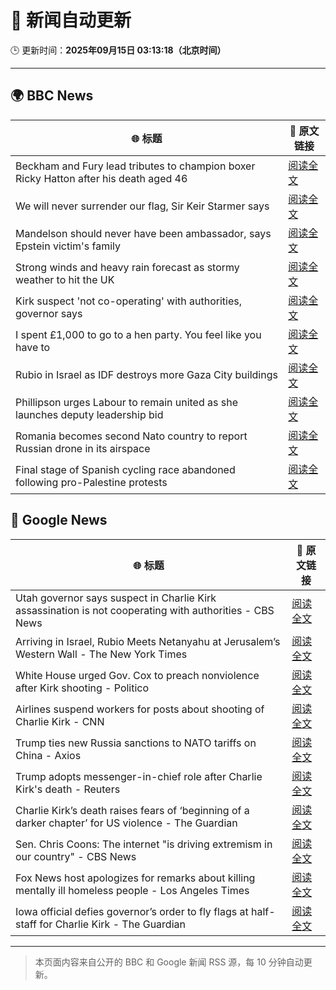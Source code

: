 # 🧠 新闻自动更新

🕒 更新时间：**2025年09月15日 03:13:18（北京时间）**

---

## 🌍 BBC News

| 🌐 标题 | 🔗 原文链接 |
|--------|-------------|
| Beckham and Fury lead tributes to champion boxer Ricky Hatton after his death aged 46 | [阅读全文](https://www.bbc.com/sport/boxing/articles/cd0724eg90ko?at_medium=RSS&at_campaign=rss) |
| We will never surrender our flag, Sir Keir Starmer says | [阅读全文](https://www.bbc.com/news/articles/c3vz91x5ynzo?at_medium=RSS&at_campaign=rss) |
| Mandelson should never have been ambassador, says Epstein victim's family | [阅读全文](https://www.bbc.com/news/articles/c87ypx8gq3do?at_medium=RSS&at_campaign=rss) |
| Strong winds and heavy rain forecast as stormy weather to hit the UK | [阅读全文](https://www.bbc.com/weather/articles/c5ykrp2436eo?at_medium=RSS&at_campaign=rss) |
| Kirk suspect 'not co-operating' with authorities, governor says | [阅读全文](https://www.bbc.com/news/articles/c4gvrw2pgedo?at_medium=RSS&at_campaign=rss) |
| I spent £1,000 to go to a hen party. You feel like you have to | [阅读全文](https://www.bbc.com/news/articles/c930pyzygqxo?at_medium=RSS&at_campaign=rss) |
| Rubio in Israel as IDF destroys more Gaza City buildings | [阅读全文](https://www.bbc.com/news/articles/c1795pv8g7eo?at_medium=RSS&at_campaign=rss) |
| Phillipson urges Labour to remain united as she launches deputy leadership bid | [阅读全文](https://www.bbc.com/news/articles/c87yply5zdxo?at_medium=RSS&at_campaign=rss) |
| Romania becomes second Nato country to report Russian drone in its airspace | [阅读全文](https://www.bbc.com/news/articles/c80g7g5rmlno?at_medium=RSS&at_campaign=rss) |
| Final stage of Spanish cycling race abandoned following pro-Palestine protests | [阅读全文](https://www.bbc.com/sport/cycling/articles/crl5dele2wro?at_medium=RSS&at_campaign=rss) |

## 📰 Google News

| 🌐 标题 | 🔗 原文链接 |
|--------|-------------|
| Utah governor says suspect in Charlie Kirk assassination is not cooperating with authorities - CBS News | [阅读全文](https://news.google.com/rss/articles/CBMimgFBVV95cUxOQ3dGNlNTaUI4MGxpWDBSYnZSWnEwRzRGVEQ1dkFETDVtMDRNa1VadVJhdnhsVEhZUzhPZ0NQVEdNSlZrZmJfb0FKRTFqZE1pYVZRVTFoOEhkVDhCSDJOSHlsUndXUDZiUnUxOWhGaVpySDVXbU9raE92OE52OVRRcDVMY3JCbm8wQVpocmxDUG1FcGZLbnhJY21R0gGfAUFVX3lxTE9RNU9YMUMwUkNiOUtSdnY3OUlUZ3F4SmRLejBVUnFDdGZLRlgwYTV1UjYzTTZ1d2R3SjhBckVtNkZZR2VKaHdYV1QwM0RLenZ4SHdqWEpVaW1JNWdWYm10dXg5bGNxamhiZlJwZ1BLVmNEMTJzaUd2WnA3OEZDNDZrLUFkckphcUlEZlZCYlgydVYtX1J2RW5uWWVqRWE5aw?oc=5) |
| Arriving in Israel, Rubio Meets Netanyahu at Jerusalem’s Western Wall - The New York Times | [阅读全文](https://news.google.com/rss/articles/CBMihgFBVV95cUxPUUxnWUpCNi1QYmN1V1ZiTFMyd0Izak96TGg0UHNpQkliVnZQSFkzVUs0dTlrNFQ5ZjN4MHV2ZnlQUzBnbDlJMnJyY0VtQ0ppVU16REVlSXhBSVBJaTNfaTd0c1dDOUEtUEQ5Q2Z3ZmFuQjNEQlNJUXBmV0l2eVZDRmx4UkZ3UQ?oc=5) |
| White House urged Gov. Cox to preach nonviolence after Kirk shooting - Politico | [阅读全文](https://news.google.com/rss/articles/CBMilAFBVV95cUxONllUUENJVFpYNTJpeHpkc2JwLTdpaVNMeEhPcEJqTHhtQVdMT1RxSzJ6eHktZ1BhT3doZTNMc0JJRXNCRnpSa1UxVU9uQjRaQnZTTWR0bmVsNFhlUmlzcGhyYTdiNUFGUEU1SVRvSEpxdFZSNTFvczJoM0Z3aFZzdy1UZDdUWVM3Z0ctNW9ZUkN6UWlw?oc=5) |
| Airlines suspend workers for posts about shooting of Charlie Kirk - CNN | [阅读全文](https://news.google.com/rss/articles/CBMiakFVX3lxTE1mSWtqeGtwQTNRWmNqLXVfZE1yR2FCWUN0cDBhZW5NWWpwcEdzSUxteU9UOVZ1RUZuYlZyNk5jU3JiUG90QXE3UDhsMXVmaHlzNDBqYjVwYjQ2X2syeUhMZmUxYVNZUUhGT1E?oc=5) |
| Trump ties new Russia sanctions to NATO tariffs on China - Axios | [阅读全文](https://news.google.com/rss/articles/CBMif0FVX3lxTE1DTmpwX3h6SnRxN3BEMGNNWm9ZcU5ucVJzZ1MtUHZ4bzJLV3dDMFhQTkh0emdSeV9zV1hRdlBrelFkTE81Q2ZpMXZOWTNFaFJQYXYtY21lM3BKaldER1RtOXNpdHN3ay11aTVzYjA0TEF6bkd2QmVUbmRxdjBOSVE?oc=5) |
| Trump adopts messenger-in-chief role after Charlie Kirk's death - Reuters | [阅读全文](https://news.google.com/rss/articles/CBMiqwFBVV95cUxOZVBESERoRGd0VDJxX29zUzNDVWdKTWRFOVc5bnVYeEE5VXJIZHZucWZHZVdJcThzTFVMaDFmN282b2o4aHNtUGJBbHg1RE9YaGwtUWxveGs2TERvXzc0WVJVR2F2MkVOejQzdkk2VHdNOTJkRXlXQ1ljT1dETWtSTWQ2bE14dWw5d1ZxVlBLRkRRN09GNnAtQWRRNE90M3BndG82ci1aeUFMZnM?oc=5) |
| Charlie Kirk’s death raises fears of ‘beginning of a darker chapter’ for US violence - The Guardian | [阅读全文](https://news.google.com/rss/articles/CBMihAFBVV95cUxPa0E4b1lpcGFLdW1PNmp5c2JhTEpMTWdoMm5wSEJwVWNoV1ZDM0V3d29jUXIzVmlQMXV4M0ozc2RwQllnN2JEcjBfbERuOEJhR0YyaGZHa0tDSVlCbkQ3RnFtM3AxLTBpbVpxWTFBZ2hVX0xRWHBWV3RwLUc5M0FhU1B1dlQ?oc=5) |
| Sen. Chris Coons: The internet "is driving extremism in our country" - CBS News | [阅读全文](https://news.google.com/rss/articles/CBMijAFBVV95cUxNT3NTRHI0cFJIWlBzTVFqeFBQSnd1YWFUMnRpM21fTFI1LU9WdVBXSW9LZ0d2NjFma1F3eVMtVXl1R21MdU5xQ3dCWTZTYmtNSWNRUnNyVE9BaDNvWFNpYUxkVGRRYmNTWi1xcDVRZHItd0xoMVoxaTdqYmh5TlN4T0tvQ1FyQzlWd2EwWdIBkgFBVV95cUxPTjRfUEhHbEZlSm9uN3hpNE5ibW0zQ0NMSFJkZkFDZ1dmcU5WN052enJzNUxLZFJEVTBFbFJsMlBfVFJ0YTI2SGZWX2dFc2kyWTZlNDloTTc1U0ZoelN2Z2RIdHNlQlhaUThRQUlsVXhkSWRWUnFpLWdfbFlhcVVZNU5WenVGTUlFM1hGYTEyNXhJUQ?oc=5) |
| Fox News host apologizes for remarks about killing mentally ill homeless people - Los Angeles Times | [阅读全文](https://news.google.com/rss/articles/CBMi9gFBVV95cUxOaUI1WjZVLXNhR29DLS1XdV83TlFGUjRBaTFwZTRZZ2F0RFB0bklIT1FHd0VNVm9pUFRBdm5QRlNxZnNZemY4dnVVczEtQURjaHlYUlAwTzFDbDJ0OGE4Z3dTSXRzVGZJb0pSS25fcHZMU094VXB3a2RFSEtSYl9Bb2dRa3liYTYxNFN1NWI2dE0xZzdIMlFNbThtZEUzc1FyRFl0cGhrMXFIM1o2WHplOVhyeFpUcXRXSHp2ZkxRR19HXzFjWUQzUmtYcDl6MjNveGo3T2dkZVlGeG10THNTUHNkQ3k0UGZDRWZET1pJb1N3anpHZXc?oc=5) |
| Iowa official defies governor’s order to fly flags at half-staff for Charlie Kirk - The Guardian | [阅读全文](https://news.google.com/rss/articles/CBMingFBVV95cUxQOUUybERqNGJpWHI3MmJnT3pjaE0zR05seFZpTFR6d29iek11QUNudWk0c1J0TTRoREo1ZXYyRWZ0T3ZBdmNQMFpEVnBmRTJ3TmV5OW1jeXF0TTgwREFSTGRZR0h1NURIRk1zTlFvLXFSVnhuMklmeldMV0NCSWRwV05iTjJOTFVIQ2M2anEzTXJWQndhUDV2b09FdHJzUQ?oc=5) |

---
> 本页面内容来自公开的 BBC 和 Google 新闻 RSS 源，每 10 分钟自动更新。